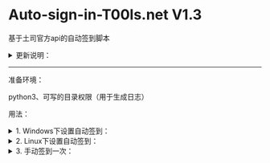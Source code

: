 # Auto-sign-in-T00ls.net V1.3
基于土司官方api的自动签到脚本

<details>
<summary>更新说明：</summary>
2020.7.7：账号密码登录后自动保存cookie，在失效前免登录，失效后再用密码登录</br>
2020.4.9：@we1x4n 添加了webhook以使用微信查看签到结果</br>
2020.3.28：修正api导致的错误</br>
</details>

*****************
准备环境：

python3、可写的目录权限（用于生成日志）

用法：

<details>
  <summary>1. Windows下设置自动签到：</summary>
  
    1) . 打开cmd，输入： 
     schtasks /create /sc daily /tn "t00ls_sign" /tr "python Auto_tools_signin.py"
  
    2) .在cmd输入compmgmt.msc，打开计算机管理，在左侧选择系统工具->任务计划程序->活动任务->找到t00ls_sign双击->属性->操作->编辑，
      在“起始于”里写入你存放脚本的文件夹路径。
 ![image](https://github.com/raddyfiy/cod/blob/master/2020-03-28_153315.png)
    
    3) .每天会自动签到，可以在log.txt查看签到日志.
</details>


<details>
  <summary>2. Linux下设置自动签到：</summary>
  
    1) 
      crontab -e
  
    2) 写以下指令，每天5.00am自动执行。
      0 5 * * * python /path/Auto_tools_signin.py
</details>
    

<details>
  <summary>3. 手动签到一次：</summary>
    
    python3 Auto_tools_signin.py
</details>


  
